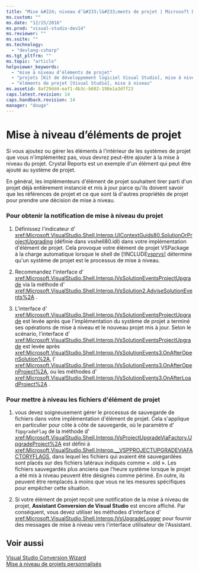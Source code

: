 ```yaml
---
title: "Mise &#224; niveau d’&#233;l&#233;ments de projet | Microsoft Docs"
ms.custom: ""
ms.date: "12/15/2016"
ms.prod: "visual-studio-dev14"
ms.reviewer: ""
ms.suite: ""
ms.technology: 
  - "devlang-csharp"
ms.tgt_pltfrm: ""
ms.topic: "article"
helpviewer_keywords: 
  - "mise à niveau d’éléments de projet"
  - "projets [Kit de développement logiciel Visual Studio], mise à niveau d’éléments"
  - "éléments de projet [Visual Studio], mise à niveau"
ms.assetid: 8af29dd4-eaf1-4b3c-b602-198e1a3dff23
caps.latest.revision: 14
caps.handback.revision: 14
manager: "douge"
---
```

# Mise &#224; niveau d’&#233;l&#233;ments de projet
Si vous ajoutez ou gérer les éléments à l'intérieur de les systèmes de projet que vous n'implémentez pas, vous devrez peut\-être ajouter à la mise à niveau du projet.  Crystal Reports est un exemple d'un élément qui peut être ajouté au système de projet.  
  
 En général, les implémenteurs d'élément de projet souhaitent tirer parti d'un projet déjà entièrement instancié et mis à jour parce qu'ils doivent savoir que les références de projet et ce que sont là d'autres propriétés de projet pour prendre une décision de mise à niveau.  
  
### Pour obtenir la notification de mise à niveau du projet  
  
1.  Définissez l'indicateur d' <xref:Microsoft.VisualStudio.Shell.Interop.UIContextGuids80.SolutionOrProjectUpgrading> \(définie dans vsshell80.idl\) dans votre implémentation d'élément de projet.  Cela provoque votre élément de projet VSPackage à la charge automatique lorsque le shell de [!INCLUDE[vsprvs](../code-quality/includes/vsprvs_md.md)] détermine qu'un système de projet est le processus de mise à niveau.  
  
2.  Recommandez l'interface d' <xref:Microsoft.VisualStudio.Shell.Interop.IVsSolutionEventsProjectUpgrade> via la méthode d' <xref:Microsoft.VisualStudio.Shell.Interop.IVsSolution2.AdviseSolutionEvents%2A> .  
  
3.  L'interface d' <xref:Microsoft.VisualStudio.Shell.Interop.IVsSolutionEventsProjectUpgrade> est levée après que l'implémentation du système de projet a terminé ses opérations de mise à niveau et le nouveau projet mis à jour.  Selon le scénario, l'interface d' <xref:Microsoft.VisualStudio.Shell.Interop.IVsSolutionEventsProjectUpgrade> est levée après <xref:Microsoft.VisualStudio.Shell.Interop.IVsSolutionEvents3.OnAfterOpenSolution%2A>, l' <xref:Microsoft.VisualStudio.Shell.Interop.IVsSolutionEvents3.OnAfterOpenProject%2A>, ou les méthodes d' <xref:Microsoft.VisualStudio.Shell.Interop.IVsSolutionEvents3.OnAfterLoadProject%2A> .  
  
### Pour mettre à niveau les fichiers d'élément de projet  
  
1.  vous devez soigneusement gérer le processus de sauvegarde de fichiers dans votre implémentation d'élément de projet.  Cela s'applique en particulier pour côte à côte de sauvegarde, où le paramètre d' `fUpgradeFlag` de la méthode d' <xref:Microsoft.VisualStudio.Shell.Interop.IVsProjectUpgradeViaFactory.UpgradeProject%2A> est défini à <xref:Microsoft.VisualStudio.Shell.Interop.__VSPPROJECTUPGRADEVIAFACTORYFLAGS>, dans lequel les fichiers qui avaient été sauvegardées sont placés sur des fichiers latéraux indiqués comme « .old ».  Les fichiers sauvegardés plus anciens que l'heure système lorsque le projet a été mis à niveau peuvent être désignés comme périmé.  En outre, ils peuvent être remplacés à moins que vous ne les mesures spécifiques pour empêcher cette situation.  
  
2.  Si votre élément de projet reçoit une notification de la mise à niveau de projet, **Assistant Conversion de Visual Studio** est encore affiché.  Par conséquent, vous devez utiliser les méthodes d'interface d' <xref:Microsoft.VisualStudio.Shell.Interop.IVsUpgradeLogger> pour fournir des messages de mise à niveau vers l'interface utilisateur de l'Assistant.  
  
## Voir aussi  
 [Visual Studio Conversion Wizard](http://msdn.microsoft.com/fr-fr/4acfd30e-c192-4184-a86f-2da5e4c3d83c)   
 [Mise à niveau de projets personnalisés](../misc/upgrading-custom-projects.md)